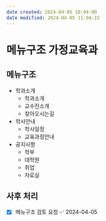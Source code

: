 ```yaml
---
date created: 2024-04-05 10:04:00
date modified: 2024-04-05 11:04:15
---
```


# 메뉴구조 가정교육과

## 메뉴구조

- 학과소개
  - 학과소개
  - 교수진소개
  - 찾아오시는길
- 학사안내
  - 학사일정
  - 교육과정안내
- 공지사항
  - 학부
  - 대학원
  - 취업
  - 자료실

## 사후 처리

- [x] 메뉴구조 검토 요청 ✅ 2024-04-05
